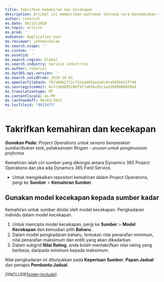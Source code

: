 ```yaml
---
title: Takrifkan kemahiran dan kecekapan
description: Artikel ini memberikan maklumat tentang cara menyediakan model kecekapan untuk menarafkan sumber.
author: ruhercul
ms.date: 09/23/2020
ms.topic: article
ms.prod: ''
audience: Application User
ms.reviewer: johnmichalak
ms.search.scope: ''
ms.custom: ''
ms.assetid: ''
ms.search.region: Global
ms.search.industry: Service industries
ms.author: ruhercul
ms.dyn365.ops.version: ''
ms.search.validFrom: 2020-10-01
ms.openlocfilehash: 707a88b2f72c7324a6954a2e0cdce995b012ff48
ms.sourcegitcommit: 6cfc50d89528df977a8f6a55c1ad39d99800d9b4
ms.translationtype: MT
ms.contentlocale: ms-MY
ms.lasthandoff: 06/03/2022
ms.locfileid: "8915473"
---
```

# <a name="define-skills-and-proficiencies"></a>Takrifkan kemahiran dan kecekapan

_**Gunakan Pada:** Project Operations untuk senario berasaskan sumber/bukan stok, pelaksanaan Ringan - urusan untuk penginvoisan proforma_

Kemahiran ialah ciri sumber yang dikongsi antara Dynamics 365 Project Operations dan jika ada Dynamics 365 Field Service. 

- Untuk mengekalkan repositori kemahiran dalam Project Operations, pergi ke **Sumber** \> **Kemahiran Sumber**. 

## <a name="use-proficiency-models-to-rate-resources"></a>Gunakan model kecekapan kepada sumber kadar

Kemahiran untuk sumber dinilai oleh model kecekapan. Pengkadaran individu dalam model kecekapan. 

1. Untuk mencipta model kecekapan, pergi ke **Sumber** \> **Model Kecekapan** dan kemudian pilih **Baharu**.
2. Dalam model pengkadaran baharu, tentukan nilai penarafan minimum, nilai penarafan maksimum dan entiti yang akan dikadarkan.
3. Dalam subgrid **Nilai Rating**, anda boleh mentakrifkan nilai rating yang berbeza, daripada minimum kepada maksimum.


Nilai pengkadaran ini ditunjukkan pada **Keperluan Sumber**, **Papan Jadual** dan penapis **Pembantu Jadual**.


[!INCLUDE[footer-include](../includes/footer-banner.md)]